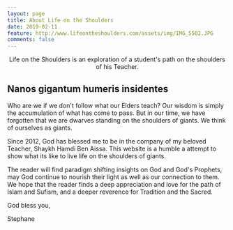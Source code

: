 ```yaml
---
layout: page
title: About Life on the Shoulders
date: 2019-02-11
feature: http://www.lifeontheshoulders.com/assets/img/IMG_5502.JPG
comments: false
---
```

    
<center>Life on the Shoulders is an exploration of a student's path on the shoulders of his Teacher.</center>


## Nanos gigantum humeris insidentes
Who are we if we don't follow what our Elders teach? Our wisdom is simply the accumulation of what has come to pass. But in our time, we have forgotten that we are dwarves standing on the shoulders of giants. We think of ourselves as giants.

Since 2012, God has blessed me to be in the company of my beloved Teacher, Shaykh Hamdi Ben Aissa. This website is a humble a attempt to show what its like to live life on the shoulders of giants.

The reader will find paradigm shifting insights on God and God's Prophets, may God continue to nourish their light as well as our connection to them. We hope that the reader finds a deep appreciation and love for the path of Islam and Sufism, and a deeper reverence for Tradition and the Sacred.

God bless you,

Stephane

